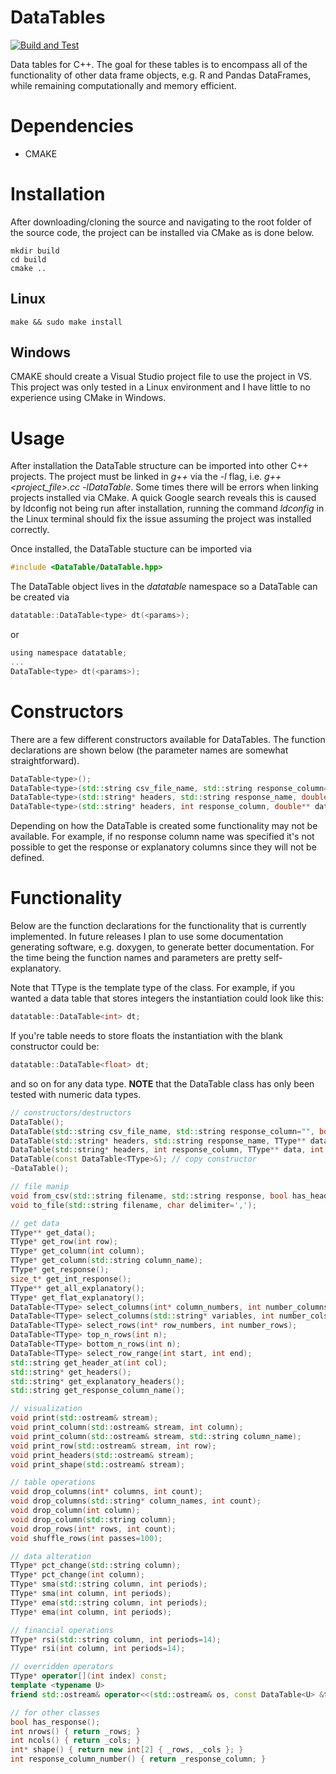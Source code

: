 # DataTables

[![Build and Test](https://github.com/anthonymorast/DataTables/actions/workflows/cmake.yml/badge.svg)](https://github.com/anthonymorast/DataTables/actions/workflows/cmake.yml)

Data tables for C++. The goal for these tables is to encompass all of the functionality of other data frame objects,
e.g. R and Pandas DataFrames, while remaining computationally and memory efficient.

# Dependencies 
+ CMAKE

# Installation
After downloading/cloning the source and navigating to the root folder of the source code, the project can be installed via CMake as is done below.

```
mkdir build
cd build
cmake ..
```
## Linux
```
make && sudo make install 
```
## Windows
CMAKE should create a Visual Studio project file to use the project in VS. This project was only tested in a Linux environment and I have little to no experience using CMake in Windows.

# Usage
After installation the DataTable structure can be imported into other C++ projects. The project must be linked in *g++* via the *-l* flag, i.e. *g++ <project_file>.cc -lDataTable*. Some times there will be errors when linking projects installed via CMake. A quick Google search reveals this is caused by ldconfig not being run after installation, running the command *ldconfig* in the Linux terminal should fix the issue assuming the project was installed correctly.

Once installed, the DataTable stucture can be imported via 

```c
#include <DataTable/DataTable.hpp>
```

The DataTable object lives in the *datatable* namespace so a DataTable can be created via 

```c 
datatable::DataTable<type> dt(<params>);
```

or 

```c
using namespace datatable;
...
DataTable<type> dt(<params>);
```

# Constructors
There are a few different constructors available for DataTables. The function declarations are shown below (the parameter names are somewhat straightforward).

```c++
DataTable<type>();
DataTable<type>(std::string csv_file_name, std::string response_column="", bool has_headers=true);
DataTable<type>(std::string* headers, std::string response_name, double** data, int nrows, int ncols, bool has_headers=true);
DataTable<type>(std::string* headers, int response_column, double** data, int nrows, int ncols, bool has_headers=true);
```

Depending on how the DataTable is created some functionality may not be available. For example, if no response column name was specified it's not possible to get the response or explanatory columns since they will not be defined.

# Functionality
Below are the function declarations for the functionality that is currently implemented. In future releases I plan to use some documentation generating software, e.g. doxygen, to generate better documentation. For the time being the function names and parameters are pretty self-explanatory.

Note that TType is the template type of the class. For example, if you wanted a data table that stores integers the instantiation could look like this:

```c++
datatable::DataTable<int> dt;
```

If you're table needs to store floats the instantiation with the blank constructor could be:

```c++
datatable::DataTable<float> dt;
```

and so on for any data type. **NOTE** that the DataTable class has only been tested with numeric data types.

```c++
// constructors/destructors
DataTable();
DataTable(std::string csv_file_name, std::string response_column="", bool has_headers=true);
DataTable(std::string* headers, std::string response_name, TType** data, int nrows, int ncols, bool has_headers=true);
DataTable(std::string* headers, int response_column, TType** data, int nrows, int ncols, bool has_headers=true);
DataTable(const DataTable<TType>&); // copy constructor
~DataTable();

// file manip
void from_csv(std::string filename, std::string response, bool has_headers=true);
void to_file(std::string filename, char delimiter=',');

// get data
TType** get_data();
TType* get_row(int row);
TType* get_column(int column);
TType* get_column(std::string column_name);
TType* get_response();
size_t* get_int_response();
TType** get_all_explanatory();
TType* get_flat_explanatory();
DataTable<TType> select_columns(int* column_numbers, int number_columns);
DataTable<TType> select_columns(std::string* variables, int number_cols);
DataTable<TType> select_rows(int* row_numbers, int number_rows);
DataTable<TType> top_n_rows(int n);
DataTable<TType> bottom_n_rows(int n);
DataTable<TType> select_row_range(int start, int end);
std::string get_header_at(int col);
std::string* get_headers();
std::string* get_explanatory_headers();
std::string get_response_column_name();

// visualization
void print(std::ostream& stream);
void print_column(std::ostream& stream, int column);
void print_column(std::ostream& stream, std::string column_name);
void print_row(std::ostream& stream, int row);
void print_headers(std::ostream& stream);
void print_shape(std::ostream& stream);

// table operations
void drop_columns(int* columns, int count);
void drop_columns(std::string* column_names, int count);
void drop_column(int column);
void drop_column(std::string column);
void drop_rows(int* rows, int count);
void shuffle_rows(int passes=100);

// data alteration 
TType* pct_change(std::string column);
TType* pct_change(int column);
TType* sma(std::string column, int periods);
TType* sma(int column, int periods);
TType* ema(std::string column, int periods);
TType* ema(int column, int periods);

// financial operations
TType* rsi(std::string column, int periods=14);
TType* rsi(int column, int periods=14);

// overridden operators
TType* operator[](int index) const;
template <typename U>
friend std::ostream& operator<<(std::ostream& os, const DataTable<U> &table);

// for other classes
bool has_response();
int nrows() { return _rows; }
int ncols() { return _cols; }
int* shape() { return new int[2] { _rows, _cols }; }
int response_column_number() { return _response_column; }
```
